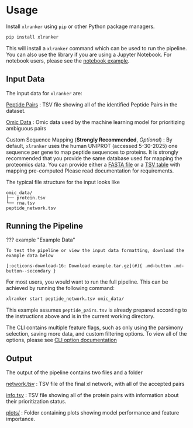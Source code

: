 # Usage

Install `xlranker` using `pip` or other Python package managers.

```bash
pip install xlranker
```

This will install a `xlranker` command which can be used to run the pipeline. You can also use the library if you are using a Jupyter Notebook. For notebook users, please see the [notebook example]().

## Input Data

The input data for `xlranker` are:

[Peptide Pairs](input_data/peptide_pairs.md)
:   TSV file showing all of the identified Peptide Pairs in the dataset.

[Omic Data](input_data/omic_data.md)
:   Omic data used by the machine learning model for prioritizing ambiguous pairs

Custom Sequence Mapping (**Strongly Recommended**, *Optional*)
:   By default, `xlranker` uses the human UNIPROT (accessed 5-30-2025) one sequence per gene to map peptide sequences to proteins. It is strongly recommended that you provide the same database used for mapping the proteomics data. You can provide either a [FASTA file](input_data/fasta.md) or a [TSV table](input_data/custom_mapping_table.md) with mapping pre-computed Please read documentation for requirements.

The typical file structure for the input looks like

```text
omic_data/
├── protein.tsv
└── rna.tsv
peptide_network.tsv
```

## Running the Pipeline

??? example "Example Data"

    To test the pipeline or view the input data formatting, download the example data below

    [:octicons-download-16: Download example.tar.gz](#){ .md-button .md-button--secondary }


For most users, you would want to run the full pipeline. This can be achieved by running the following command:

```bash
xlranker start peptide_network.tsv omic_data/
```

This example assumes `peptide_pairs.tsv` is already prepared according to the instructions above and is in the current working directory.

The CLI contains multiple feature flags, such as only using the parsimony selection, saving more data, and custom filtering options. To view all of the options, please see [CLI option documentation](./CLI_options/index.md)

## Output

The output of the pipeline contains two files and a folder

[network.tsv](#)
:   TSV file of the final xl network, with all of the accepted pairs

[info.tsv](#)
:   TSV file showing all of the protein pairs with information about their prioritization status.

[plots/](#)
:   Folder containing plots showing model performance and feature importance.
